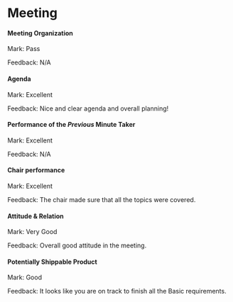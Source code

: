 # Meeting

#### Meeting Organization

Mark: Pass

Feedback: N/A


#### Agenda 

Mark: Excellent

Feedback: Nice and clear agenda and overall planning!


#### Performance of the *Previous* Minute Taker

Mark: Excellent

Feedback: N/A


#### Chair performance


Mark: Excellent

Feedback: The chair made sure that all the topics were covered.


#### Attitude & Relation

Mark: Very Good

Feedback: Overall good attitude in the meeting.


#### Potentially Shippable Product

Mark: Good

Feedback: It looks like you are on track to finish all the Basic requirements. 






